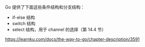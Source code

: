 Go 提供了下面这些条件结构和分支结构：

- if-else 结构
- switch 结构
- select 结构，用于 channel 的选择（第 14.4 节）

 https://learnku.com/docs/the-way-to-go/chapter-description/3591 

